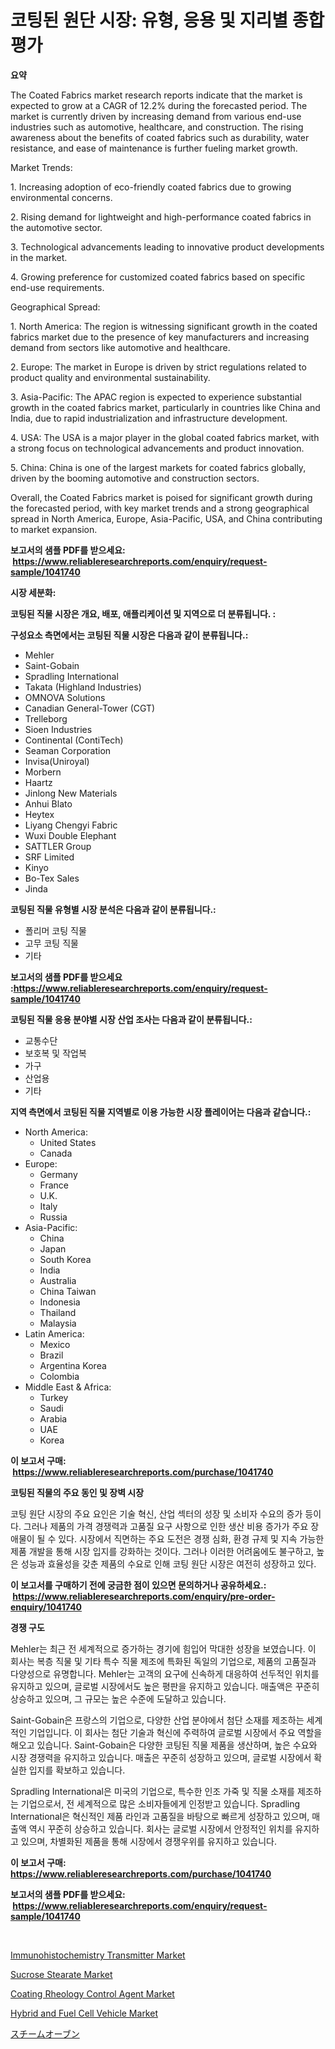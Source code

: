 <p><h1>코팅된 원단 시장: 유형, 응용 및 지리별 종합 평가</h1></p><p><strong>요약</strong></p>
<p><p>The Coated Fabrics market research reports indicate that the market is expected to grow at a CAGR of 12.2% during the forecasted period. The market is currently driven by increasing demand from various end-use industries such as automotive, healthcare, and construction. The rising awareness about the benefits of coated fabrics such as durability, water resistance, and ease of maintenance is further fueling market growth.</p><p>Market Trends:</p><p>1. Increasing adoption of eco-friendly coated fabrics due to growing environmental concerns.</p><p>2. Rising demand for lightweight and high-performance coated fabrics in the automotive sector.</p><p>3. Technological advancements leading to innovative product developments in the market.</p><p>4. Growing preference for customized coated fabrics based on specific end-use requirements.</p><p>Geographical Spread:</p><p>1. North America: The region is witnessing significant growth in the coated fabrics market due to the presence of key manufacturers and increasing demand from sectors like automotive and healthcare.</p><p>2. Europe: The market in Europe is driven by strict regulations related to product quality and environmental sustainability.</p><p>3. Asia-Pacific: The APAC region is expected to experience substantial growth in the coated fabrics market, particularly in countries like China and India, due to rapid industrialization and infrastructure development.</p><p>4. USA: The USA is a major player in the global coated fabrics market, with a strong focus on technological advancements and product innovation.</p><p>5. China: China is one of the largest markets for coated fabrics globally, driven by the booming automotive and construction sectors.</p><p>Overall, the Coated Fabrics market is poised for significant growth during the forecasted period, with key market trends and a strong geographical spread in North America, Europe, Asia-Pacific, USA, and China contributing to market expansion.</p></p>
<p><strong>보고서의 샘플 PDF를 받으세요: &nbsp;<a href="https://www.reliableresearchreports.com/enquiry/request-sample/1041740">https://www.reliableresearchreports.com/enquiry/request-sample/1041740</a></strong></p>
<p><strong>시장 세분화:</strong></p>
<p><strong> 코팅된 직물 시장은 개요, 배포, 애플리케이션 및 지역으로 더 분류됩니다. :</strong></p>
<p><strong>구성요소 측면에서는 코팅된 직물 시장은 다음과 같이 분류됩니다.:</strong></p>
<p><ul><li>Mehler</li><li>Saint-Gobain</li><li>Spradling International</li><li>Takata (Highland Industries)</li><li>OMNOVA Solutions</li><li>Canadian General-Tower (CGT)</li><li>Trelleborg</li><li>Sioen Industries</li><li>Continental (ContiTech)</li><li>Seaman Corporation</li><li>Invisa(Uniroyal)</li><li>Morbern</li><li>Haartz</li><li>Jinlong New Materials</li><li>Anhui Blato</li><li>Heytex</li><li>Liyang Chengyi Fabric</li><li>Wuxi Double Elephant</li><li>SATTLER Group</li><li>SRF Limited</li><li>Kinyo</li><li>Bo-Tex Sales</li><li>Jinda</li></ul></p>
<p><strong> 코팅된 직물 유형별 시장 분석은 다음과 같이 분류됩니다.:</strong></p>
<p><ul><li>폴리머 코팅 직물</li><li>고무 코팅 직물</li><li>기타</li></ul></p>
<p><strong>보고서의 샘플 PDF를 받으세요 :<a href="https://www.reliableresearchreports.com/enquiry/request-sample/1041740">https://www.reliableresearchreports.com/enquiry/request-sample/1041740</a></strong></p>
<p><strong> 코팅된 직물 응용 분야별 시장 산업 조사는 다음과 같이 분류됩니다.:</strong></p>
<p><ul><li>교통수단</li><li>보호복 및 작업복</li><li>가구</li><li>산업용</li><li>기타</li></ul></p>
<p><strong>지역 측면에서 코팅된 직물 지역별로 이용 가능한 시장 플레이어는 다음과 같습니다.:</strong></p>
<p><ul>
    <li>
        North America:
        <ul>
            <li>United States</li>
            <li>Canada</li>
        </ul>
    </li>
    <li>
        Europe:
        <ul>
            <li>Germany</li>
            <li>France</li>
            <li>U.K.</li>
            <li>Italy</li>
            <li>Russia</li>
        </ul>
    </li>
    <li>
        Asia-Pacific:
        <ul>
            <li>China</li>
            <li>Japan</li>
            <li>South Korea</li>
            <li>India</li>
            <li>Australia</li>
            <li>China Taiwan</li>
            <li>Indonesia</li>
            <li>Thailand</li>
            <li>Malaysia</li>
        </ul>
    </li>
    <li>
        Latin America:
        <ul>
            <li>Mexico</li>
            <li>Brazil</li>
            <li>Argentina Korea</li>
            <li>Colombia</li>
        </ul>
    </li>
    <li>
        Middle East & Africa:
        <ul>
            <li>Turkey</li>
            <li>Saudi</li>
            <li>Arabia</li>
            <li>UAE</li>
            <li>Korea</li>
        </ul>
    </li>
    </ul></p>
<p><strong>이 보고서 구매: &nbsp;<a href="https://www.reliableresearchreports.com/purchase/1041740">https://www.reliableresearchreports.com/purchase/1041740</a></strong></p>
<p><strong>코팅된 직물의 주요 동인 및 장벽 시장</strong></p>
<p><p>코팅 원단 시장의 주요 요인은 기술 혁신, 산업 섹터의 성장 및 소비자 수요의 증가 등이다. 그러나 제품의 가격 경쟁력과 고품질 요구 사항으로 인한 생산 비용 증가가 주요 장애물이 될 수 있다. 시장에서 직면하는 주요 도전은 경쟁 심화, 환경 규제 및 지속 가능한 제품 개발을 통해 시장 입지를 강화하는 것이다. 그러나 이러한 어려움에도 불구하고, 높은 성능과 효율성을 갖춘 제품의 수요로 인해 코팅 원단 시장은 여전히 성장하고 있다.</p></p>
<p><strong>이 보고서를 구매하기 전에 궁금한 점이 있으면 문의하거나 공유하세요.: &nbsp;<a href="https://www.reliableresearchreports.com/enquiry/pre-order-enquiry/1041740">https://www.reliableresearchreports.com/enquiry/pre-order-enquiry/1041740</a></strong></p>
<p><strong>경쟁 구도</strong></p>
<p><p>Mehler는 최근 전 세계적으로 증가하는 경기에 힘입어 막대한 성장을 보였습니다. 이 회사는 복층 직물 및 기타 특수 직물 제조에 특화된 독일의 기업으로, 제품의 고품질과 다양성으로 유명합니다. Mehler는 고객의 요구에 신속하게 대응하여 선두적인 위치를 유지하고 있으며, 글로벌 시장에서도 높은 평판을 유지하고 있습니다. 매출액은 꾸준히 상승하고 있으며, 그 규모는 높은 수준에 도달하고 있습니다.</p><p>Saint-Gobain은 프랑스의 기업으로, 다양한 산업 분야에서 첨단 소재를 제조하는 세계적인 기업입니다. 이 회사는 첨단 기술과 혁신에 주력하여 글로벌 시장에서 주요 역할을 해오고 있습니다. Saint-Gobain은 다양한 코팅된 직물 제품을 생산하며, 높은 수요와 시장 경쟁력을 유지하고 있습니다. 매출은 꾸준히 성장하고 있으며, 글로벌 시장에서 확실한 입지를 확보하고 있습니다.</p><p>Spradling International은 미국의 기업으로, 특수한 인조 가죽 및 직물 소재를 제조하는 기업으로서, 전 세계적으로 많은 소비자들에게 인정받고 있습니다. Spradling International은 혁신적인 제품 라인과 고품질을 바탕으로 빠르게 성장하고 있으며, 매출액 역시 꾸준히 상승하고 있습니다. 회사는 글로벌 시장에서 안정적인 위치를 유지하고 있으며, 차별화된 제품을 통해 시장에서 경쟁우위를 유지하고 있습니다.</p></p>
<p><strong>이 보고서 구매: &nbsp; <a href="https://www.reliableresearchreports.com/purchase/1041740">https://www.reliableresearchreports.com/purchase/1041740</a></strong></p>
<p><strong>보고서의 샘플 PDF를 받으세요: &nbsp;<a href="https://www.reliableresearchreports.com/enquiry/request-sample/1041740">https://www.reliableresearchreports.com/enquiry/request-sample/1041740</a></strong><strong></strong></p>
<p>&nbsp;</p>
<p><p><a href="https://view.publitas.com/reportprime-1/immunohistochemistry-transmitter-market-size-evaluating-its-market-trends-growth-and-projections-2023-2030/">Immunohistochemistry Transmitter Market</a></p><p><a href="https://issuu.com/reportprime-2/docs/sucrose-stearate-market-size-2030.pptx">Sucrose Stearate Market</a></p><p><a href="https://issuu.com/reportprime-2/docs/coating-rheology-control-agent-market-size-2030.pp">Coating Rheology Control Agent Market</a></p><p><a href="https://github.com/marloy8/Market-Research-Report-List-3/blob/main/hybrid-and-fuel-cell-vehicle-market.md">Hybrid and Fuel Cell Vehicle Market</a></p><p><a href="https://github.com/dzy793153605/Market-Research-Report-List-1/blob/main/5225821188972.md">スチームオーブン</a></p></p>